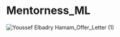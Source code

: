 # Mentorness_ML

![Youssef Elbadry Hamam_Offer_Letter (1)](https://github.com/youssefelbadry10/Mentorness_ML/assets/140208637/a67fc529-d5e2-4264-b0db-ce6174498112)
